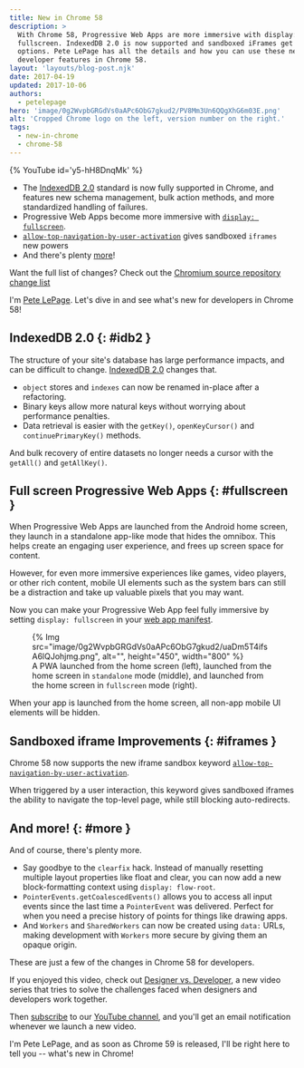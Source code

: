```yaml
---
title: New in Chrome 58
description: >
  With Chrome 58, Progressive Web Apps are more immersive with display:
  fullscreen. IndexedDB 2.0 is now supported and sandboxed iFrames get more
  options. Pete LePage has all the details and how you can use these new
  developer features in Chrome 58.
layout: 'layouts/blog-post.njk'
date: 2017-04-19
updated: 2017-10-06
authors:
  - petelepage
hero: 'image/0g2WvpbGRGdVs0aAPc6ObG7gkud2/PV8Mm3Un6QQgXhG6m03E.png'
alt: 'Cropped Chrome logo on the left, version number on the right.'
tags:
  - new-in-chrome
  - chrome-58
---
```


{% YouTube id='y5-hH8DnqMk' %}

* The [IndexedDB 2.0](#idb2) standard is now fully supported in Chrome, and
  features new schema management, bulk action methods, and more
  standardized handling of failures.
* Progressive Web Apps become more immersive with
  [`display: fullscreen`](#fullscreen).
* [`allow-top-navigation-by-user-activation`](#iframes) gives sandboxed
  `iframes` new powers
* And there's plenty [more](#more)!

Want the full list of changes? Check out the
[Chromium source repository change list](https://chromium.googlesource.com/chromium/src/+log/57.0.2987.98..58.0.3029.81?pretty=fuller&n=10000)

I'm [Pete LePage](https://petelepage.com/). Let's dive in and see what's new for developers in Chrome 58!

## IndexedDB 2.0 {: #idb2 }

The structure of your site's database has large performance impacts, and can
be difficult to change.
[IndexedDB 2.0](https://hacks.mozilla.org/2016/10/whats-new-in-indexeddb-2-0/)
changes that.

* `object` stores and `indexes` can now be renamed in-place after a
  refactoring.
* Binary keys allow more natural keys without worrying about performance
  penalties.
* Data retrieval is easier with the `getKey()`, `openKeyCursor()` and
  `continuePrimaryKey()` methods.

And bulk recovery of entire datasets no longer needs a cursor with the
`getAll()` and `getAllKey()`.

## Full screen Progressive Web Apps {: #fullscreen }

When Progressive Web Apps are launched from the Android home screen, they
launch in a standalone app-like mode that hides the omnibox. This helps
create an engaging user experience, and frees up screen space for content.

However, for even more immersive experiences like games, video players,
or other rich content, mobile UI elements such as the system bars can
still be a distraction and take up valuable pixels that you may want.

Now you can make your Progressive Web App feel fully immersive by setting
`display: fullscreen` in your
[web app manifest](https://developers.google.com/web/fundamentals/web-app-manifest).

<figure>
  {% Img src="image/0g2WvpbGRGdVs0aAPc6ObG7gkud2/uaDm5T4ifsA6lQJohjmg.png", alt="", height="450", width="800" %}
  <figcaption>
    A PWA launched from the home screen (left), launched from the home screen
    in <code>standalone</code> mode (middle), and launched from the home screen in
    <code>fullscreen</code> mode (right).
  </figcaption>
</figure>

When your app is launched from the home screen, all non-app mobile UI
elements will be hidden.

## Sandboxed iframe Improvements {: #iframes }

Chrome 58 now supports the new iframe sandbox keyword
[`allow-top-navigation-by-user-activation`](https://html.spec.whatwg.org/multipage/browsers.html#attr-iframe-sandbox-allow-top-navigation-by-user-activation).

When triggered by a user interaction, this keyword gives sandboxed iframes the
ability to navigate the top-level page, while still blocking auto-redirects.

## And more! {: #more }

And of course, there's plenty more.

* Say goodbye to the `clearfix` hack. Instead of manually resetting
  multiple layout properties like float and clear, you can now add a new
  block-formatting context using `display: flow-root`.
* `PointerEvents.getCoalescedEvents()` allows you to access all input events
  since the last time a `PointerEvent` was delivered. Perfect for when you
  need a precise history of points for things like drawing apps.
* And `Workers` and `SharedWorkers` can now be created using `data:` URLs,
  making development with `Workers` more secure by giving them an opaque origin.

These are just a few of the changes in Chrome 58 for developers.

If you enjoyed this video, check out
[Designer vs. Developer](https://www.youtube.com/playlist?list=PLNYkxOF6rcIC60856GnLEV5GQXMxc9ByJ),
a new video series that tries to solve the challenges faced when designers
and developers work together.

Then [subscribe](https://goo.gl/6FP1a5) to our
[YouTube channel](https://www.youtube.com/user/ChromeDevelopers/), and
you'll get an email notification whenever we launch a new video.

I'm Pete LePage, and as soon as Chrome 59 is released, I'll be right
here to tell you -- what's new in Chrome!
